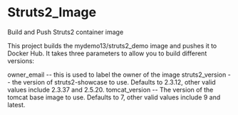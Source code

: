 # Struts2_Image
Build and Push Struts2 container image

This project builds the mydemo13/struts2_demo image and pushes it to Docker Hub. It takes three parameters to allow you to build different versions:

owner_email -- this is used to label the owner of the image
struts2_version -- the version of struts2-showcase to use. Defaults to 2.3.12, other valid values include 2.3.37 and 2.5.20.
tomcat_version -- The version of the tomcat base image to use. Defaults to 7, other valid values include 9 and latest.
